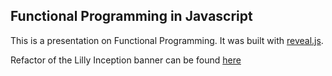 ## Functional Programming in Javascript

This is a presentation on Functional Programming.  It was built with [reveal.js](https://github.com/hakimel/reveal.js/).

Refactor of the Lilly Inception banner can be found [here](https://github.com/hookerz/779-yt-beacon5/tree/lilly-inception-refactor)
